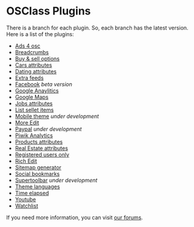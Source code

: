 OSClass Plugins
==============

There is a branch for each plugin. So, each branch has the latest version. Here is a list of the plugins:

- [Ads 4 osc](https://github.com/osclass/osclass-plugins/tree/ads4osc)
- [Breadcrumbs](https://github.com/osclass/osclass-plugins/tree/breadcrumbs)
- [Buy & sell options](https://github.com/osclass/osclass-plugins/tree/buysell)
- [Cars attributes](https://github.com/osclass/osclass-plugins/tree/cars_attributes)
- [Dating attributes](https://github.com/osclass/osclass-plugins/tree/dating_attributes)
- [Extra feeds](https://github.com/osclass/osclass-plugins/tree/extra_feeds)
- [Facebook](https://github.com/osclass/osclass-plugins/tree/facebook) _beta version_
- [Google Anaylitics](https://github.com/osclass/osclass-plugins/tree/google_analytics)
- [Google Maps](https://github.com/osclass/osclass-plugins/tree/google_maps)
- [Jobs attributes](https://github.com/osclass/osclass-plugins/tree/jobs_attributes)
- [List sellet items](https://github.com/osclass/osclass-plugins/tree/list_seller_items)
- [Mobile theme](https://github.com/osclass/osclass-plugins/tree/osc-mobile) _under development_
- [More Edit](https://github.com/osclass/osclass-plugins/tree/more_edit)
- [Paypal](https://github.com/osclass/osclass-plugins/tree/paypal) _under development_
- [Piwik Analytics](https://github.com/osclass/osclass-plugins/tree/piwik)
- [Products attributes](https://github.com/osclass/osclass-plugins/tree/products_attributes)
- [Real Estate attributes](https://github.com/osclass/osclass-plugins/tree/realstate_attributes)
- [Registered users only](https://github.com/osclass/osclass-plugins/tree/registered_users_only)
- [Rich Edit](https://github.com/osclass/osclass-plugins/tree/rich_edit)
- [Sitemap generator](https://github.com/osclass/osclass-plugins/tree/sitemap_generator)
- [Social bookmarks](https://github.com/osclass/osclass-plugins/tree/social_bookmarks)
- [Supertoolbar](https://github.com/osclass/osclass-plugins/tree/supertoolbar) _under development_
- [Theme languages](https://github.com/osclass/osclass-plugins/tree/theme_languages)
- [Time elapsed](https://github.com/osclass/osclass-plugins/tree/time_elapsed)
- [Youtube](https://github.com/osclass/osclass-plugins/tree/youtube)
- [Watchlist](https://github.com/osclass/osclass-plugins/tree/watchlist)

If you need more information, you can visit [our forums](http://forums.osclass.org/).
